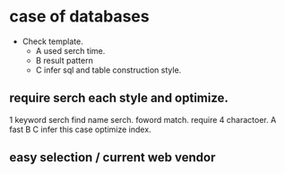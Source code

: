 # case of databases

- Check template.
    - A used serch time.
    - B result pattern
    - C infer sql and table construction style.


## require serch each style and optimize.

1 keyword serch
find name serch. foword match. require 4 charactoer.
A fast
B 
C infer this case optimize index.


## easy selection / current web vendor 



